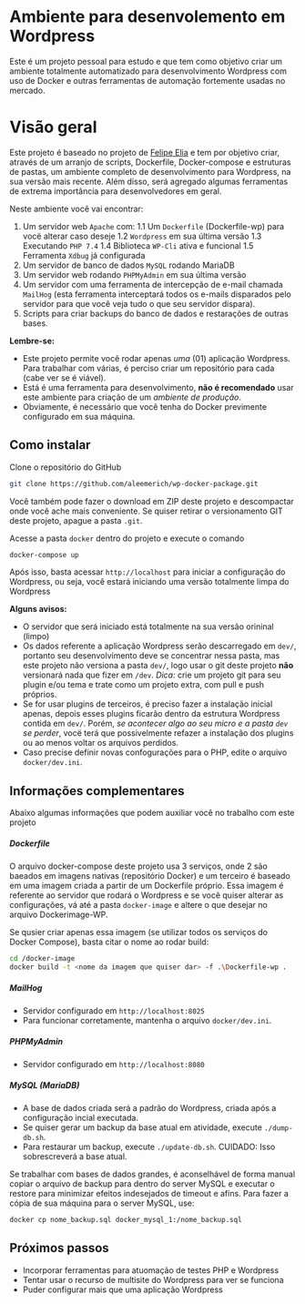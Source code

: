 # Ambiente para desenvolemento em Wordpress
Este é um projeto pessoal para estudo e que tem como objetivo criar um ambiente totalmente automatizado para desenvolvimento Wordpress com uso de Docker e outras ferramentas de automação fortemente usadas no mercado.

# Visão geral

Este projeto é baseado no projeto de [Felipe Elia](https://github.com/felipeelia/docker-base-env) e tem por objetivo criar, através de um arranjo de scripts, Dockerfile, Docker-compose e estruturas de pastas, um ambiente completo de desenvolvimento para Wordpress, na sua versão mais recente. Além disso, será agregado algumas ferramentas de extrema importância para desenvolvedores em geral.

Neste ambiente você vai encontrar:
1. Um servidor web `Apache` com:
1.1 Um `Dockerfile` (Dockerfile-wp) para vocë alterar caso deseje
1.2 `Wordpress` em sua última versão
1.3 Executando `PHP 7.4`
1.4 Biblioteca `WP-Cli` ativa e funcional
1.5 Ferramenta `Xdbug` já configurada
2. Um servidor de banco de dados `MySQL` rodando MariaDB
3. Um servidor web rodando `PHPMyAdmin` em sua última versão
4. Um servidor com uma ferramenta de intercepção de e-mail chamada `MailHog` (esta ferramenta interceptará todos os e-mails disparados pelo servidor para que você veja tudo o que seu servidor dispara).
5. Scripts para criar backups do banco de dados e restarações de outras bases.

**Lembre-se:** 
- Este projeto permite você rodar apenas *uma* (01) aplicação Wordpress. Para trabalhar com várias, é perciso criar um repositório para cada (cabe ver se é viável).
- Está é uma ferramenta para desenvolvimento, **não é recomendado** usar este ambiente para criação de um *ambiente de produção*. 
- Obviamente, é necessário que você tenha do Docker previmente configurado em sua máquina.

## Como instalar

Clone o repositório do GitHub
````sh
git clone https://github.com/aleemerich/wp-docker-package.git
````
Você também pode fazer o download em ZIP deste projeto e descompactar onde você ache mais conveniente. Se quiser retirar o versionamento GIT deste projeto, apague a pasta `.git`.

Acesse a pasta `docker` dentro do projeto e execute o comando
````sh
docker-compose up
````

Após isso, basta acessar `http://localhost` para iniciar a configuração do Wordpress, ou seja, você estará iniciando uma versão totalmente limpa do Wordpress

**Alguns avisos:** 
- O servidor que será iniciado está totalmente na sua versão orininal (limpo)
- Os dados referente a aplicação Wordpress serão descarregado em `dev/`, portanto seu desenvolvimento deve se concentrar nessa pasta, mas este projeto não versiona a pasta `dev/`, logo usar o git deste projeto **não** versionará nada que fizer em `/dev`. *Dica:* crie um projeto git para seu plugin e/ou tema e trate como um projeto extra, com pull e push próprios.
- Se for usar plugins de terceiros, é preciso fazer a instalação inicial apenas, depois esses plugins ficarão dentro da estrutura Wordpress contida em `dev/`. Porém, *se acontecer algo ao seu micro e a pasta `dev` se perder*, vocë terá que possivelmente refazer a instalação dos plugins ou ao menos voltar os arquivos perdidos.
- Caso precise definir novas confogurações para o PHP, edite o arquivo `docker/dev.ini`.


## Informações complementares
Abaixo algumas informações que podem auxiliar você no trabalho com este projeto

##### Dockerfile
O arquivo docker-compose deste projeto usa 3 serviços, onde 2 são baeados em imagens nativas (repositório Docker) e um terceiro é baseado em uma imagem criada a partir de um Dockerfile próprio. Essa imagem é referente ao servidor que rodará o Wordpress e se você quiser alterar as configurações, vá até a pasta `docker-image` e altere o que desejar no arquivo Dockerimage-WP. 

Se qusier criar apenas essa imagem (se utilizar todos os serviços do Docker Compose), basta citar o nome ao rodar build:
````sh
cd /docker-image
docker build -t <nome da imagem que quiser dar> -f .\Dockerfile-wp .
````


##### MailHog
- Servidor configurado em `http://localhost:8025`
- Para funcionar corretamente, mantenha o arquivo `docker/dev.ini`.

##### PHPMyAdmin
- Servidor configurado em `http://localhost:8080`

##### MySQL (MariaDB)
- A base de dados criada será a padrão do Wordpress, criada após a configuração incial executada.
- Se quiser gerar um backup da base atual em atividade, execute `./dump-db.sh`. 
- Para restaurar um backup, execute `./update-db.sh`. CUIDADO: Isso sobrescreverá a base atual.

Se trabalhar com bases de dados grandes, é aconselhável de forma manual copiar o arquivo de backup para dentro do server MySQL e executar o restore para minimizar efeitos indesejados de timeout e afins. Para fazer a cópia de sua máquina para o server MySQL, use:

````sh
docker cp nome_backup.sql docker_mysql_1:/nome_backup.sql
````

## Próximos passos
- Incorporar ferramentas para atuomação de testes PHP e Wordpress
- Tentar usar o recurso de multisite do Wordpress para ver se funciona
- Puder configurar mais que uma aplicação Wordpress